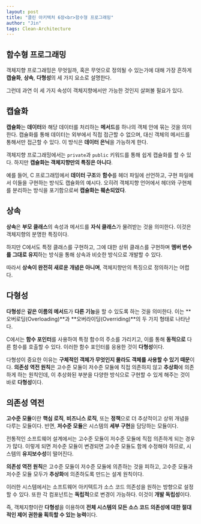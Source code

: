 ```yaml
---
layout: post
title: "클린 아키텍처 6장<br>함수형 프로그래밍"
author: "Jin"
tags: Clean-Architecture
---
```


## 함수형 프로그래밍

객체지향 프로그래밍은 무엇일까, 혹은 무엇으로 정의될 수 있는가에 대해 가장 흔하게 **캡슐화**, **상속**, **다형성**의 세 가지 요소로 설명한다.

그런데 과연 이 세 가지 속성이 객체지향에서만 가능한 것인지 살펴볼 필요가 있다.

## 캡슐화

**캡슐화**는 **데이터**와 해당 데이터를 처리하는 **메서드**를 하나의 객체 안에 묶는 것을 의미한다. 캡슐화를 통해 데이터는 외부에서 직접 접근할 수 없으며, 대신 객체의 메서드를 통해서만 접근할 수 있다. 이 방식은 **데이터 은닉**을 가능하게 한다.

객체지향 프로그래밍에서는 `private`과 `public` 키워드를 통해 쉽게 캡슐화를 할 수 있다. 하지만 **캡슐화는 객체지향만의 특징은 아니다**.

예를 들어, C 프로그래밍에서 **데이터 구조**와 **함수**를 헤더 파일에 선언하고, 구현 파일에서 이들을 구현하는 방식도 캡슐화의 예시다. 오히려 객체지향 언어에서 헤더와 구현체를 분리하는 방식을 포기함으로써 **캡슐화는 훼손되었다**.

## 상속

**상속**은 **부모 클래스**의 속성과 메서드를 **자식 클래스**가 물려받는 것을 의미한다. 이것은 객체지향의 분명한 특징이다.

하지만 C에서도 특정 클래스를 구현하고, 그에 대한 상위 클래스를 구현하며 **멤버 변수를 그대로 유지**하는 방식을 통해 상속과 비슷한 방식으로 개발할 수 있다.

따라서 **상속이 완전히 새로운 개념은 아니며**, 객체지향만의 특징으로 정의하기는 어렵다.

## 다형성

**다형성**은 **같은 이름의 메서드**가 **다른 기능**을 할 수 있도록 하는 것을 의미한다. 이는 **오버로딩(Overloading)**과 **오버라이딩(Overriding)**의 두 가지 형태로 나타난다.

C에서는 **함수 포인터**를 사용하여 특정 함수의 주소를 가리키고, 이를 통해 **동적으로** 다른 함수를 호출할 수 있다. 이러한 함수 포인터를 응용한 것이 **다형성**이다.

다형성이 중요한 이유는 **구체적인 객체가 무엇인지 몰라도 객체를 사용할 수 있기 때문**이다. **의존성 역전 원칙**은 고수준 모듈이 저수준 모듈에 직접 의존하지 않고 **추상화**에 의존하게 하는 원칙인데, 이 추상화된 부분을 다양한 방식으로 구현할 수 있게 해주는 것이 바로 **다형성**이다.

## 의존성 역전

**고수준 모듈**이란 **핵심 로직**, **비즈니스 로직**, 또는 **정책**으로 더 추상적이고 상위 개념을 다루는 모듈이다. 반면, **저수준 모듈**은 시스템의 **세부 구현**을 담당하는 모듈이다.

전통적인 소프트웨어 설계에서는 고수준 모듈이 저수준 모듈에 직접 의존하게 되는 경우가 많다. 이렇게 되면 저수준 모듈이 변경되면 고수준 모듈도 함께 수정해야 하므로, 시스템의 **유지보수성**이 떨어진다.

**의존성 역전 원칙**은 고수준 모듈이 저수준 모듈에 의존하는 것을 피하고, 고수준 모듈과 저수준 모듈 모두가 **추상화**에 의존하도록 만드는 설계 원칙이다.

이러한 시스템에서는 소프트웨어 아키텍트가 소스 코드 의존성을 원하는 방향으로 설정할 수 있다. 또한 각 컴포넌트는 **독립적**으로 변경이 가능하다. 이것이 **개발 독립성**이다.

즉, 객체지향이란 **다형성**을 이용하여 **전체 시스템의 모든 소스 코드 의존성에 대한 절대적인 제어 권한을 획득할 수 있는 능력**이다.
